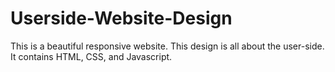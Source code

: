 # Userside-Website-Design
 This is a  beautiful responsive website. This design is all about the user-side. It contains HTML, CSS, and Javascript.
